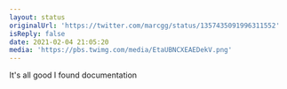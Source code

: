 ```yaml
---
layout: status
originalUrl: 'https://twitter.com/marcgg/status/1357435091996311552'
isReply: false
date: 2021-02-04 21:05:20
media: 'https://pbs.twimg.com/media/EtaUBNCXEAEDekV.png'
---
```


It's all good I found documentation 

